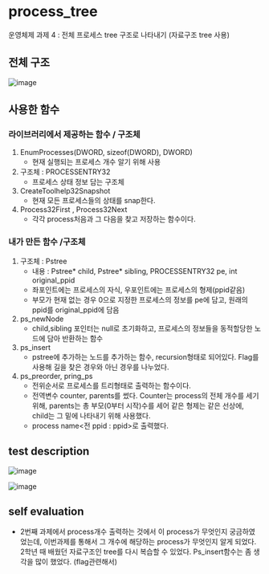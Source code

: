 # process_tree
운영체제 과제 4 : 전체 프로세스 tree 구조로 나타내기 (자료구조 tree 사용)

## 전체 구조

![image](https://user-images.githubusercontent.com/52481037/93219581-78b54980-f7a6-11ea-8ccc-4d8441466967.png)


## 사용한 함수

### 라이브러리에서 제공하는 함수 / 구조체

1. EnumProcesses(DWORD, sizeof(DWORD), DWORD)
	 - 현재 실행되는 프로세스 개수 알기 위해 사용 
2. 구조체 : PROCESSENTRY32
	 - 프로세스 상태 정보 담는 구조체
3. CreateToolhelp32Snapshot
	 - 현재 모든 프로세스들의 상태를 snap한다.
4. Process32First , Process32Next
	 - 각각 process처음과 그 다음을 찾고 저장하는 함수이다. 
   
   
### 내가 만든 함수 /구조체

1. 구조체 : Pstree
	 - 내용 : Pstree* child, Pstree* sibling, PROCESSENTRY32 pe, int original_ppid
	 - 좌포인트에는 프로세스의 자식, 우포인트에는 프로세스의 형제(ppid같음) 
	 - 부모가 현재 없는 경우 0으로 지정한 프로세스의 정보를 pe에 담고, 원래의 ppid를 original_ppid에 담음
2. ps_newNode
	 - child,sibling 포인터는 null로 초기화하고, 프로세스의 정보들을 동적할당한 노드에 담아 반환하는 함수
3. ps_insert
	 - pstree에 추가하는 노드를 추가하는 함수, recursion형태로 되어있다. Flag를 사용해 길을 찾은 경우와 아닌 경우를 나누었다.
4. ps_preorder, pring_ps
	 - 전위순서로 프로세스를 트리형태로 출력하는 함수이다.
	 - 전역변수 counter, parents를 썼다. Counter는 process의 전체 개수를 세기위해, parents는 총 부모(0부터 시작)수를 세어 같은 형제는 같은 선상에, child는 그 밑에 나타내기 	   위해 사용했다.
	 - process name<pid><전 ppid : ppid>로 출력했다.


## test description

![image](https://user-images.githubusercontent.com/52481037/93220015-f11c0a80-f7a6-11ea-9c4a-a82e6d01d4e0.png)

![image](https://user-images.githubusercontent.com/52481037/93220024-f37e6480-f7a6-11ea-969a-83747e05dbaf.png)


## self evaluation

- 2번째 과제에서 process개수 출력하는 것에서 이 process가 무엇인지 궁금하였었는데, 이번과제를 통해서 그 개수에 해당하는 process가 무엇인지 알게 되었다. 
2학년 때 배웠던 자료구조인 tree를 다시 복습할 수 있었다. 
Ps_insert함수는 좀 생각을 많이 했었다. (flag관련해서)


